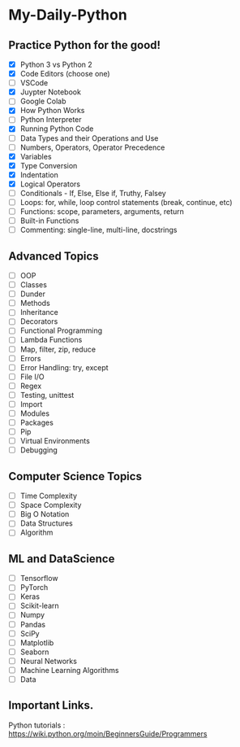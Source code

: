 # My-Daily-Python
## Practice Python for the good!
- [x] Python 3 vs Python 2
- [x] Code Editors (choose one)
- [ ] VSCode
- [x] Juypter Notebook
- [ ] Google Colab
- [x] How Python Works
- [ ] Python Interpreter
- [x] Running Python Code
- [ ] Data Types and their Operations and Use
- [ ] Numbers, Operators, Operator Precedence
- [x] Variables
- [x] Type Conversion
- [x] Indentation
- [x] Logical Operators
- [ ] Conditionals - If, Else, Else if, Truthy, Falsey
- [ ] Loops: for, while, loop control statements (break, continue, etc)
- [ ] Functions: scope, parameters, arguments, return
- [ ] Built-in Functions
- [ ] Commenting: single-line, multi-line, docstrings
## Advanced Topics
- [ ] OOP
- [ ] Classes
- [ ] Dunder
- [ ] Methods
- [ ] Inheritance
- [ ] Decorators
- [ ] Functional Programming
- [ ] Lambda Functions
- [ ] Map, filter, zip, reduce
- [ ] Errors
- [ ] Error Handling: try, except
- [ ] File I/O
- [ ] Regex
- [ ] Testing, unittest
- [ ] Import
- [ ] Modules
- [ ] Packages
- [ ] Pip
- [ ] Virtual Environments
- [ ] Debugging
## Computer Science Topics
- [ ] Time Complexity
- [ ] Space Complexity
- [ ] Big O Notation
- [ ] Data Structures
- [ ] Algorithm
## ML and DataScience
- [ ] Tensorflow
- [ ] PyTorch
- [ ] Keras
- [ ] Scikit-learn
- [ ] Numpy
- [ ] Pandas
- [ ] SciPy
- [ ] Matplotlib
- [ ] Seaborn
- [ ] Neural Networks
- [ ] Machine Learning Algorithms
- [ ] Data

## Important Links. 
Python tutorials :  https://wiki.python.org/moin/BeginnersGuide/Programmers
